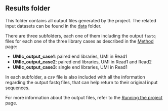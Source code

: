 ## Results folder

This folder contains all output files generated by the project. The related input datasets can be found in the [data](https://github.com/BiodataAnalysisGroup/UMIc/tree/master/data) folder. 

There are three subfolders, each one of them including the output `fastq` files for each one of the three library cases as described in the [Method](https://github.com/BiodataAnalysisGroup/UMIc/wiki/Method) page:

- **UMIc_output_case1**: paired end libraries, UMI in Read1
- **UMIc_output_case2**: paired end libraries, UMI in Read1 and Read2 
- **UMIc_output_case3**: single end libraries, UMI in Read1

In each subfolder, a *csv* file is also included with all the information regarding the output fastq files, that can help return to their original input sequences.

For more information about the output files, refer to the [Running the project](https://github.com/BiodataAnalysisGroup/UMIc/wiki/Running-the-project) page.
